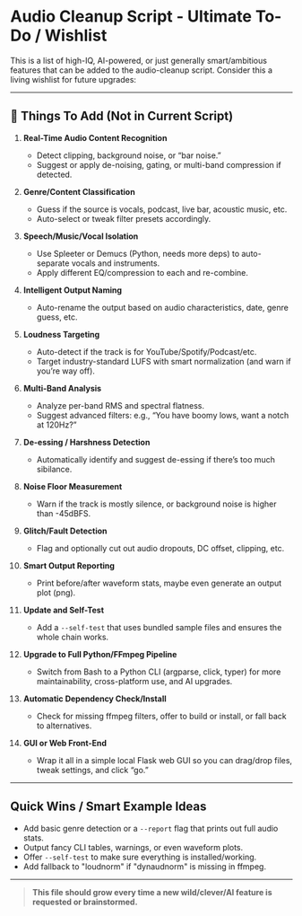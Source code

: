# Audio Cleanup Script - Ultimate To-Do / Wishlist

This is a list of high-IQ, AI-powered, or just generally smart/ambitious features that can be added to the audio-cleanup script. Consider this a living wishlist for future upgrades:

---

## 🧠 Things To Add (Not in Current Script)

1. **Real-Time Audio Content Recognition**
   - Detect clipping, background noise, or “bar noise.”
   - Suggest or apply de-noising, gating, or multi-band compression if detected.

2. **Genre/Content Classification**
   - Guess if the source is vocals, podcast, live bar, acoustic music, etc.
   - Auto-select or tweak filter presets accordingly.

3. **Speech/Music/Vocal Isolation**
   - Use Spleeter or Demucs (Python, needs more deps) to auto-separate vocals and instruments.
   - Apply different EQ/compression to each and re-combine.

4. **Intelligent Output Naming**
   - Auto-rename the output based on audio characteristics, date, genre guess, etc.

5. **Loudness Targeting**
   - Auto-detect if the track is for YouTube/Spotify/Podcast/etc.
   - Target industry-standard LUFS with smart normalization (and warn if you’re way off).

6. **Multi-Band Analysis**
   - Analyze per-band RMS and spectral flatness.
   - Suggest advanced filters: e.g., “You have boomy lows, want a notch at 120Hz?”

7. **De-essing / Harshness Detection**
   - Automatically identify and suggest de-essing if there’s too much sibilance.

8. **Noise Floor Measurement**
   - Warn if the track is mostly silence, or background noise is higher than -45dBFS.

9. **Glitch/Fault Detection**
   - Flag and optionally cut out audio dropouts, DC offset, clipping, etc.

10. **Smart Output Reporting**
    - Print before/after waveform stats, maybe even generate an output plot (png).

11. **Update and Self-Test**
    - Add a `--self-test` that uses bundled sample files and ensures the whole chain works.

12. **Upgrade to Full Python/FFmpeg Pipeline**
    - Switch from Bash to a Python CLI (argparse, click, typer) for more maintainability, cross-platform use, and AI upgrades.

13. **Automatic Dependency Check/Install**
    - Check for missing ffmpeg filters, offer to build or install, or fall back to alternatives.

14. **GUI or Web Front-End**
    - Wrap it all in a simple local Flask web GUI so you can drag/drop files, tweak settings, and click “go.”

---

## Quick Wins / Smart Example Ideas
- Add basic genre detection or a `--report` flag that prints out full audio stats.
- Output fancy CLI tables, warnings, or even waveform plots.
- Offer `--self-test` to make sure everything is installed/working.
- Add fallback to "loudnorm" if "dynaudnorm" is missing in ffmpeg.

---

> **This file should grow every time a new wild/clever/AI feature is requested or brainstormed.**

